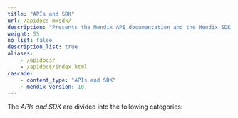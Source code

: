 ```yaml
---
title: "APIs and SDK"
url: /apidocs-mxsdk/
description: "Presents the Mendix API documentation and the Mendix SDK documentation."
weight: 55
no_list: false
description_list: true
aliases:
    - /apidocs/
    - /apidocs/index.html
cascade:
    - content_type: "APIs and SDK"
    - mendix_version: 10
---
```


The *APIs and SDK* are divided into the following categories:
